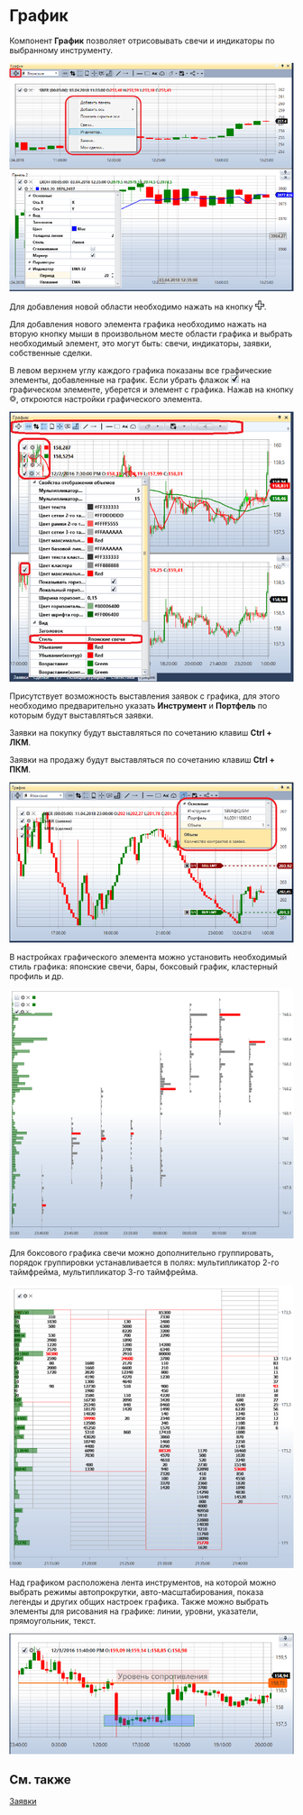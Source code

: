 # График

Компонент **График** позволяет отрисовывать свечи и индикаторы по выбранному инструменту. 

![Terminal Panel graphics 00](../../../../images/terminal_panel_graphics_00.png)

Для добавления новой области необходимо нажать на кнопку ![Designer Creation tool 00](../../../../images/designer_creation_tool_00.png). 

Для добавления нового элемента графика необходимо нажать на вторую кнопку мыши в произвольном месте области графика и выбрать необходимый элемент, это могут быть: свечи, индикаторы, заявки, собственные сделки. 

В левом верхнем углу каждого графика показаны все графические элементы, добавленные на график. Если убрать флажок ![Designer Schedule 00](../../../../images/designer_schedule_00.png) на графическом элементе, уберется и элемент с графика. Нажав на кнопку ![Designer Schedule 01](../../../../images/designer_schedule_01.png), откроются настройки графического элемента.

![Designer Schedule 02](../../../../images/designer_schedule_02.png)

Присутствует возможность выставления заявок с графика, для этого необходимо предварительно указать **Инструмент** и **Портфель** по которым будут выставляться заявки.

Заявки на покупку будут выставляться по сочетанию клавиш **Ctrl + ЛКМ**. 

Заявки на продажу будут выставляться по сочетанию клавиш **Ctrl + ПКМ**. 

![Terminal Panel graphics 01](../../../../images/terminal_panel_graphics_01.png)

В настройках графического элемента можно установить необходимый стиль графика: японские свечи, бары, боксовый график, кластерный профиль и др.

![Designer Schedule 04](../../../../images/designer_schedule_04.png)

Для боксового графика свечи можно дополнительно группировать, порядок группировки устанавливается в полях: мультипликатор 2\-го таймфрейма, мультипликатор 3\-го таймфрейма.

![Designer Schedule 05](../../../../images/designer_schedule_05.png)

Над графиком расположена лента инструментов, на которой можно выбрать режимы автопрокрутки, авто\-масштабирования, показа легенды и других общих настроек графика. Также можно выбрать элементы для рисования на графике: линии, уровни, указатели, прямоугольник, текст.

![Designer Schedule 03](../../../../images/designer_schedule_03.png)

## См. также

[Заявки](../../../designer/user_interface/components/orders.md)
